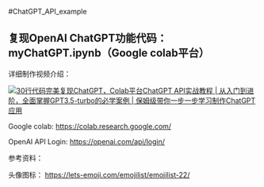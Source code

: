 #ChatGPT_API_example

## 复现OpenAI ChatGPT功能代码： myChatGPT.ipynb（Google colab平台）

详细制作视频介绍：

[![30行代码完美复现ChatGPT，Colab平台ChatGPT API实战教程 | 从入门到进阶，全面掌握GPT3.5-turbo的必学案例 | 保姆级带你一步一步学习制作ChatGPT应用](https://img.youtube.com/vi/JSuRn1jqXAY/0.jpg)](https://www.youtube.com/watch?v=JSuRn1jqXAY)

Google colab: https://colab.research.google.com/

OpenAI API Login: https://openai.com/api/login/

参考资料：

头像图标： https://lets-emoji.com/emojilist/emojilist-22/
